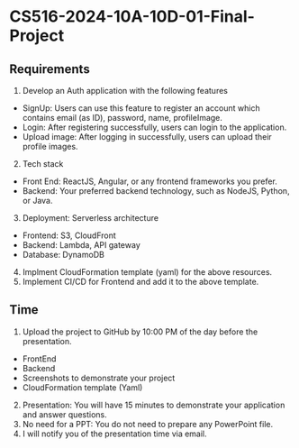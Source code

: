 # CS516-2024-10A-10D-01-Final-Project
## Requirements
1. Develop an Auth application with the following features
* SignUp: Users can use this feature to register an account which contains email (as ID), password, name, profileImage.
* Login: After registering successfully, users can login to the application.
* Upload image: After logging in successfully, users can upload their profile images.
2. Tech stack
* Front End: ReactJS, Angular, or any frontend frameworks you prefer.
* Backend: Your preferred backend technology, such as NodeJS, Python, or Java.
3. Deployment: Serverless architecture
* Frontend: S3, CloudFront
* Backend: Lambda, API gateway
* Database: DynamoDB
4. Implment CloudFormation template (yaml) for the above resources.
5. Implement CI/CD for Frontend and add it to the above template.
## Time
1. Upload the project to GitHub by 10:00 PM of the day before the presentation.
* FrontEnd
* Backend
* Screenshots to demonstrate your project
* CloudFormation template (Yaml)
2. Presentation: You will have 15 minutes to demonstrate your application and answer questions.
3. No need for a PPT: You do not need to prepare any PowerPoint file.
4. I will notify you of the presentation time via email.